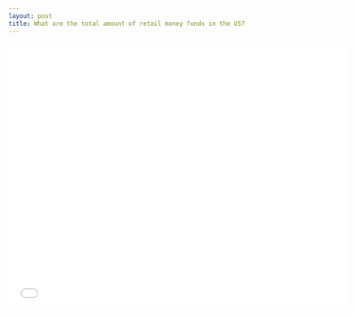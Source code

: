 ```yaml
---
layout: post
title: What are the total amount of retail money funds in the US? 
---
```


<iframe src="//fred.stlouisfed.org/graph/graph-landing.php?g=6EM4&width=670&height=475" scrolling="no" frameborder="0" style="overflow:hidden; width:670px; height:525px;" allowTransparency="true"></iframe>
